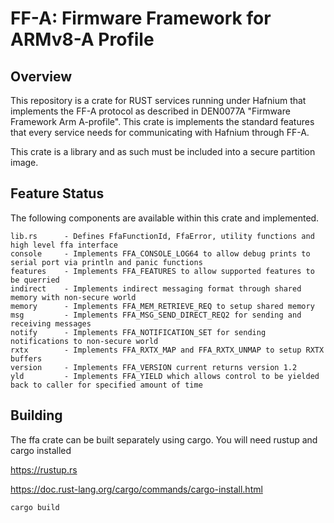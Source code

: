 # FF-A: Firmware Framework for ARMv8-A Profile
## Overview
This repository is a crate for RUST services running under Hafnium that implements the FF-A protocol as described in DEN0077A "Firmware Framework Arm A-profile". This crate is implements the standard features that every service needs for communicating with Hafnium through FF-A.

This crate is a library and as such must be included into a secure partition image. 

## Feature Status
The following components are available within this crate and implemented.
```
lib.rs      - Defines FfaFunctionId, FfaError, utility functions and high level ffa interface
console     - Implements FFA_CONSOLE_LOG64 to allow debug prints to serial port via println and panic functions
features    - Implements FFA_FEATURES to allow supported features to be querried
indirect    - Implements indirect messaging format through shared memory with non-secure world
memory      - Implements FFA_MEM_RETRIEVE_REQ to setup shared memory
msg         - Implements FFA_MSG_SEND_DIRECT_REQ2 for sending and receiving messages
notify      - Implements FFA_NOTIFICATION_SET for sending notifications to non-secure world
rxtx        - Implements FFA_RXTX_MAP and FFA_RXTX_UNMAP to setup RXTX buffers
version     - Implements FFA_VERSION current returns version 1.2
yld         - Implements FFA_YIELD which allows control to be yielded back to caller for specified amount of time
```

## Building
The ffa crate can be built separately using cargo. You will need rustup and cargo installed

https://rustup.rs

https://doc.rust-lang.org/cargo/commands/cargo-install.html

```
cargo build
```
